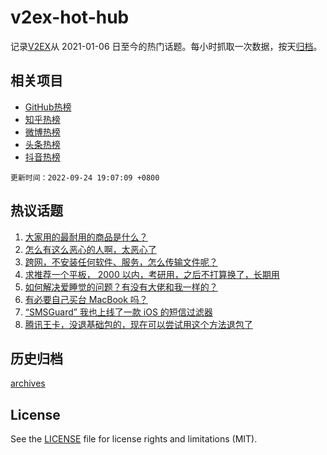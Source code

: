 # v2ex-hot-hub

 记录[V2EX](https://www.v2ex.com/)从 2021-01-06 日至今的热门话题。每小时抓取一次数据，按天[归档](archives)。
 
 ## 相关项目

- [GitHub热榜](https://github.com/lonnyzhang423/github-hot-hub)
- [知乎热榜](https://github.com/lonnyzhang423/zhihu-hot-hub)
- [微博热榜](https://github.com/lonnyzhang423/weibo-hot-hub)
- [头条热榜](https://github.com/lonnyzhang423/toutiao-hot-hub)
- [抖音热榜](https://github.com/lonnyzhang423/douyin-hot-hub)


 `更新时间：2022-09-24 19:07:09 +0800`

## 热议话题

1. [大家用的最耐用的商品是什么？](https://www.v2ex.com/t/882563)
1. [怎么有这么恶心的人啊，太恶心了](https://www.v2ex.com/t/882570)
1. [跨网，不安装任何软件、服务，怎么传输文件呢？](https://www.v2ex.com/t/882592)
1. [求推荐一个平板， 2000 以内，考研用，之后不打算换了，长期用](https://www.v2ex.com/t/882585)
1. [如何解决爱睡觉的问题？有没有大佬和我一样的？](https://www.v2ex.com/t/882608)
1. [有必要自己买台 MacBook 吗？](https://www.v2ex.com/t/882575)
1. [“SMSGuard” 我也上线了一款 iOS 的短信过滤器](https://www.v2ex.com/t/882564)
1. [腾讯王卡，没退基础包的，现在可以尝试用这个方法退包了](https://www.v2ex.com/t/882588)

## 历史归档

[archives](archives)

## License

See the [LICENSE](LICENSE) file for license rights and limitations (MIT).
